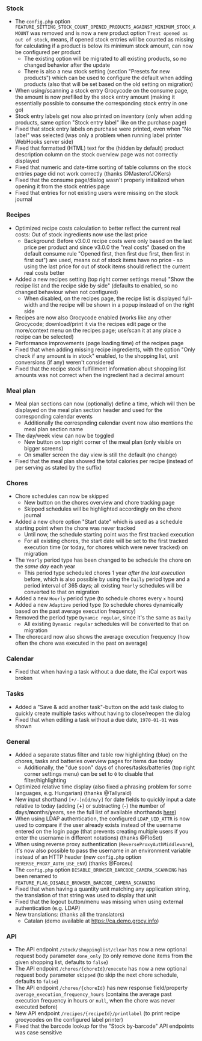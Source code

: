 ### Stock

- The `config.php` option `FEATURE_SETTING_STOCK_COUNT_OPENED_PRODUCTS_AGAINST_MINIMUM_STOCK_AMOUNT` was removed and is now a new product option `Treat opened as out of stock`, means, if opened stock entries will be counted as missing for calculating if a product is below its minimum stock amount, can now be configured per product
  - The existing option will be migrated to all existing products, so no changed behavior after the update
  - There is also a new stock setting (section "Presets for new products") which can be used to configure the default when adding products (also that will be set based on the old setting on migration)
- When using/scanning a stock entry Grocycode on the consume page, the amount is now prefilled by the stock entry amount (making it essentially possible to consume the corresponding stock entry in one go)
- Stock entry labels get now also printed on inventory (only when adding products, same option "Stock entry label" like on the purchase page)
- Fixed that stock entry labels on purchase were printed, even when "No label" was selected (was only a problem when running label printer WebHooks server side)
- Fixed that formatted (HTML) text for the (hidden by default) product description column on the stock overview page was not correctly displayed
- Fixed that numeric and date-time sorting of table columns on the stock entries page did not work correctly (thanks @MasterofJOKers)
- Fixed that the consume page/dialog wasn't properly initialized when opening it from the stock entries page
- Fixed that entries for not existing users were missing on the stock journal

### Recipes

- Optimized recipe costs calculation to better reflect the current real costs: Out of stock ingredients now use the last price
  - Background: Before v3.0.0 recipe costs were only based on the last price per product and since v3.0.0 the "real costs" (based on the default consume rule "Opened first, then first due first, then first in first out") are used, means out of stock items have no price - so using the last price for out of stock items should reflect the current real costs better
- Added a new recipes setting (top right corner settings menu) "Show the recipe list and the recipe side by side" (defaults to enabled, so no changed behaviour when not configured)
  - When disabled, on the recipes page, the recipe list is displayed full-width and the recipe will be shown in a popup instead of on the right side
- Recipes are now also Grocycode enabled (works like any other Grocycode; download/print it via the recipes edit page or the more/context menu on the recipes page; use/scan it at any place a recipe can be selected)
- Performance improvements (page loading time) of the recipes page
- Fixed that when adding missing recipe ingredients, with the option "Only check if any amount is in stock" enabled, to the shopping list, unit conversions (if any) weren't considered
- Fixed that the recipe stock fulfillment information about shopping list amounts was not correct when the ingredient had a decimal amount

### Meal plan

- Meal plan sections can now (optionally) define a time, which will then be displayed on the meal plan section header and used for the corresponding calendar events
  - Additionally the correspnding calendar event now also mentions the meal plan section name
- The day/week view can now be toggled
  - New button on top right corner of the meal plan (only visible on bigger screens)
  - On smaller screen the day view is still the default (no change)
- Fixed that the meal plan showed the total calories per recipe (instead of per serving as stated by the suffix)

### Chores

- Chore schedules can now be skipped
  - New button on the chores overview and chore tracking page
  - Skipped schedules will be highlighted accordingly on the chore journal
- Added a new chore option "Start date" which is used as a schedule starting point when the chore was never tracked
  - Until now, the schedule starting point was the first tracked execution
  - For all existing chores, the start date will be set to the first tracked execution time (or today, for chores which were never tracked) on migration
- The `Yearly` period type has been changed to be schedule the chore on the _same day_ each year
  - This period type scheduled chores 1 year _after the last execution_ before, which is also possible by using the `Daily` period type and a period interval of 365 days; all existing `Yearly` schedules will be converted to that on migration
- Added a new `Hourly` period type (to schedule chores every `x` hours)
- Added a new `Adaptive` period type (to schedule chores dynamically based on the past average execution frequency)
- Removed the period type `Dynamic regular`, since it's the same as `Daily`
  - All existing `Dynamic regular` schedules will be converted to that on migration
- The chorecard now also shows the average execution frequency (how often the chore was executed in the past on average)

### Calendar

- Fixed that when having a task without a due date, the iCal export was broken

### Tasks

- Added a "Save & add another task"-button on the add task dialog to quickly create multiple tasks without having to close/reopen the dialog
- Fixed that when editing a task without a due date, `1970-01-01` was shown

### General

- Added a separate status filter and table row highlighting (blue) on the chores, tasks and batteries overview pages for items due today
  - Additionally, the "due soon" days of chores/tasks/batteries (top right corner settings menu) can be set to `0` to disable that filter/highlighting
- Optimized relative time display (also fixed a phrasing problem for some languages, e.g. Hungarian) (thanks @Tallyrald)
- New input shorthand `[+/-]n[d/m/y]` for date fields to quickly input a date relative to today (adding (**+**) or subtracting (**-**) the **n**umber of **d**ays/**m**onths/**y**ears, see the full list of available shorthands [here](https://github.com/grocy/grocy#input-shorthands-for-date-fields))
- When using LDAP authentication, the configured `LDAP_UID_ATTR` is now used to compare if the user already exists instead of the username entered on the login page (that prevents creating multiple users if you enter the username in different notations) (thanks @FloSet)
- When using reverse proxy authentication (`ReverseProxyAuthMiddleware`), it's now also possible to pass the username in an environment variable instead of an HTTP header (new `config.php` option `REVERSE_PROXY_AUTH_USE_ENV`) (thanks @Forceu)
- The `config.php` option `DISABLE_BROWSER_BARCODE_CAMERA_SCANNING` has been renamed to `FEATURE_FLAG_DISABLE_BROWSER_BARCODE_CAMERA_SCANNING`
- Fixed that when having a quantity unit matching any application string, the translation of that string was used to display that unit
- Fixed that the logout button/menu was missing when using external authentication (e.g. LDAP)
- New translations: (thanks all the translators)
  - Catalan (demo available at https://ca.demo.grocy.info)

### API

- The API endpoint `/stock/shoppinglist/clear` has now a new optional request body parameter `done_only` (to only remove done items from the given shopping list, defaults to `false`)
- The API endpoint `/chores/{choreId}/execute` has now a new optional request body parameter `skipped` (to skip the next chore schedule, defaults to `false`)
- The API endpoint `/chores/{choreId}` has new response field/property `average_execution_frequency_hours` (contains the average past execution frequency in hours or `null`, when the chore was never executed before)
- New API endpoint `/recipes/{recipeId}/printlabel` (to print recipe grocycodes on the configured label printer)
- Fixed that the barcode lookup for the "Stock by-barcode" API endpoints was case sensitive
